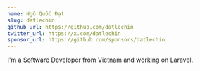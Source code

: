 ```yaml
---
name: Ngô Quốc Đạt
slug: datlechin
github_url: https://github.com/datlechin
twitter_url: https://x.com/datlechin
sponsor_url: https://github.com/sponsors/datlechin
---
```


I'm a Software Developer from Vietnam and working on Laravel.
